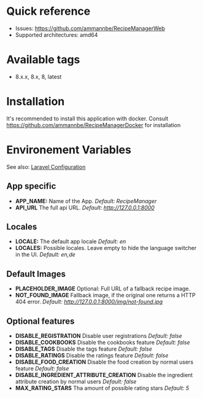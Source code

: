# Quick reference

- Issues: https://github.com/ammannbe/RecipeManagerWeb
- Supported architectures: amd64

# Available tags

- 8.x.x, 8.x, 8, latest

# Installation

It's recommended to install this application with docker.
Consult https://github.com/ammannbe/RecipeManagerDocker for installation

# Environement Variables

See also: [Laravel Configuration](https://laravel.com/docs/8.x/configuration)

## App specific

- **APP_NAME:** Name of the App. _Default: RecipeManager_
- **API_URL** The full api URL. _Default: http://127.0.0.1:8000_

## Locales

- **LOCALE:** The default app locale _Default: en_
- **LOCALES:** Possible locales. Leave empty to hide the language switcher in the UI. _Default: en,de_

## Default Images

- **PLACEHOLDER_IMAGE** Optional: Full URL of a fallback recipe image.
- **NOT_FOUND_IMAGE** Fallback image, if the original one returns a HTTP 404 error. _Default: http://127.0.0.1:8000/img/not-found.jpg_

## Optional features

- **DISABLE_REGISTRATION** Disable user registrations _Default: false_
- **DISABLE_COOKBOOKS** Disable the cookbooks feature _Default: false_
- **DISABLE_TAGS** Disable the tags feature _Default: false_
- **DISABLE_RATINGS** Disable the ratings feature _Default: false_
- **DISABLE_FOOD_CREATION** Disable the food creation by normal users feature _Default: false_
- **DISABLE_INGREDIENT_ATTRIBUTE_CREATION** Disable the ingredient attribute creation by normal users _Default: false_
- **MAX_RATING_STARS** Tha amount of possible rating stars _Default: 5_
